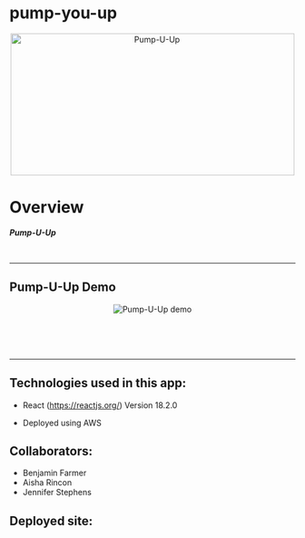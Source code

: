 # pump-you-up

<p align="center"> 
  <img src="src/assets/logo.png" alt="Pump-U-Up" width="500px" height="250px">
</p>

# Overview
*__Pump-U-Up__* 

<br />

**********

## Pump-U-Up Demo

<p align="center">
<img src="src/img/pump-u-up-demo.gif" alt="Pump-U-Up demo">
</p>

<br/>
<br/>
<br/>

**********

## Technologies used in this app:
* React (https://reactjs.org/) Version 18.2.0

* Deployed using AWS 

## Collaborators:
* Benjamin Farmer
* Aisha Rincon
* Jennifer Stephens

## Deployed site:
